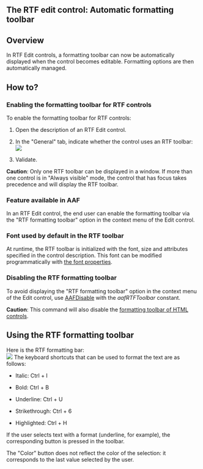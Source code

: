 
## The RTF edit control: Automatic formatting toolbar
			



<a name="NOTE1"></a>
<a name="NOTE1_1"></a>


## Overview
<a name="overview_ELTTEXTE000127"></a>
In RTF Edit controls, a formatting toolbar can now be automatically displayed when the control becomes editable. Formatting options are then automatically managed.

<a name="NOTE2"></a>
<a name="NOTE2_1"></a>


## How to?
<a name="how_ELTTEXTE000151"></a>


### Enabling the formatting toolbar for RTF controls
<a name="enabling_the_formatting_toolbar_for_rtf_controls_ELTPARAGRAPHE000018"></a>

To enable the formatting toolbar for RTF controls:

1. Open the description of an RTF Edit control.

2. In the "General" tab, indicate whether the control uses an RTF toolbar: <br>![](https://doc.pcsoft.fr/en-US/images/image.awp?langid=3&name=RTF_ConfigBarre.gif)


3. Validate.




**Caution**: Only one RTF toolbar can be displayed in a window. If more than one control is in "Always visible" mode, the control that has focus takes precedence and will display the RTF toolbar.
<a name="NOTE2_2"></a>


### Feature available in AAF
<a name="feature_available_aaf_ELTPARAGRAPHE000032"></a>

In an RTF Edit control, the end user can enable the formatting toolbar via the "RTF formatting toolbar" option in the context menu of the Edit control.
<a name="NOTE2_3"></a>


### Font used by default in the RTF toolbar
<a name="font_used_default_the_rtf_toolbar_ELTPARAGRAPHE000039"></a>

At runtime, the RTF toolbar is initialized with the font, size and attributes specified in the control description. This font can be modified programmatically with [the font properties](../Proprietes/2515045.md). 
<a name="NOTE2_4"></a>


### Disabling the RTF formatting toolbar
<a name="disabling_the_rtf_formatting_toolbar_ELTPARAGRAPHE000049"></a>

To avoid displaying the "RTF formatting toolbar" option in the context menu of the Edit control, use [AAFDisable](../WDLang1/1000022018.md) with the *aafRTFToolbar* constant.

**Caution**: This command will also disable the [formatting toolbar of HTML controls](../WDChamp/9500113.md).

<a name="NOTE3"></a>
<a name="NOTE3_1"></a>


## Using the RTF formatting toolbar
<a name="using_the_rtf_formatting_toolbar_ELTTEXTE000193"></a>
Here is the RTF formatting bar: <br>![](https://doc.pcsoft.fr/en-US/images/image.awp?langid=3&name=RTF_Barre.gif)
The keyboard shortcuts that can be used to format the text are as follows:

- Italic: Ctrl + I

- Bold: Ctrl + B

- Underline: Ctrl + U

- Strikethrough: Ctrl + 6

- Highlighted: Ctrl + H 




If the user selects text with a format (underline, for example), the corresponding button is pressed in the toolbar.

The "Color" button does not reflect the color of the selection: it corresponds to the last value selected by the user.


